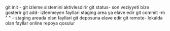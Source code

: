 git init - git izleme sistemini aktivlesdirir
git status- son veziyyeti bize gosterir
git add- izlenmeyen fayllari staging area ya elave edir
git commit -m " " - staging areada olan fayllari git deposuna elave edir
git remote-  lokalda olan fayllar online repoya qosulur
